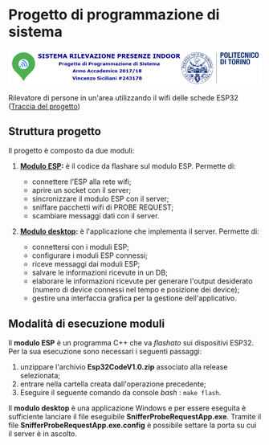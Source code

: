# Progetto di programmazione di sistema

![Banner](banner.png)

Rilevatore di persone in un'area utilizzando il wifi delle schede ESP32 ([Traccia del progetto](Traccia.pdf))

## Struttura progetto

Il progetto è composto da due moduli:
1.  **[Modulo ESP](esp32/main):** è il codice da flashare sul modulo ESP. Permette di:
    *  connettere l'ESP alla rete wifi;
    *  aprire un socket con il server;
    *  sincronizzare il modulo ESP con il server;
    *  sniffare pacchetti wifi di PROBE REQUEST;
    *  scambiare messaggi dati con il server.

2. **[Modulo desktop](desktopApp/SnifferProbeRequestApp):** è l'applicazione che implementa il server. Permette di: 
    *  connettersi con i moduli ESP;
    *  configurare i moduli ESP connessi;
    *  riceve messaggi dai moduli ESP;
    *  salvare le informazioni ricevute in un DB;
    *  elaborare le informazioni ricevute per generare l'output desiderato (numero di device connessi nel tempo e posizione dei device);
    *  gestire una interfaccia grafica per la gestione dell'applicativo.

## Modalità di esecuzione moduli

Il **modulo ESP** è un programma C++ che va *flashato* sui dispositivi ESP32. Per la sua esecuzione sono necessari i seguenti passaggi:
1. unzippare l'archivio **Esp32CodeV1.0.zip** associato alla release selezionata;
2. entrare nella cartella creata dall'operazione precedente;
3. Eseguire il seguente comando da console *bash* : ```make flash```.

Il **modulo desktop** è una applicazione Windows e per essere eseguita è sufficiente lanciare il file eseguibile **SnifferProbeRequestApp.exe**. Tramite il file **SnifferProbeRequestApp.exe.config** è possibile settare la porta su cui il server è in ascolto.
